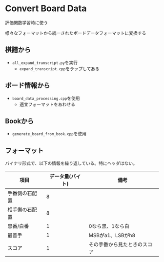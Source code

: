 # Convert Board Data

評価関数学習時に使う

様々なフォーマットから統一されたボードデータフォーマットに変換する



## 棋譜から

* ```all_expand_transcript.py```を実行
  * ```expand_transcript.cpp```をラップしてある



## ボード情報から

* ```board_data_processing.cpp```を使用
  * 適宜フォーマットをあわせる



## Bookから

* ```generate_board_from_book.cpp```を使用



## フォーマット

バイナリ形式で、以下の情報を繰り返している。特にヘッダはない。

| 項目           | データ量(バイト) | 備考                         |
| -------------- | ---------------- | ---------------------------- |
| 手番側の石配置 | 8                |                              |
| 相手側の石配置 | 8                |                              |
| 黒番/白番      | 1                | 0なら黒、1なら白             |
| 最善手         | 1                | MSBがa1、LSBがh8             |
| スコア         | 1                | その手番から見たときのスコア |

